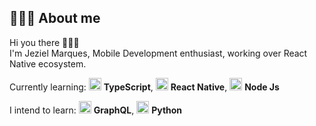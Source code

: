 ## 👨🏻‍💻 About me

Hi you there 🙋🏻‍♂️  
I'm Jeziel Marques, Mobile Development enthusiast, working over React Native ecosystem.

Currently learning: <img src="https://i.ibb.co/PZ2XZgr/ts.png" width="20"/> <b>TypeScript</b>, <img src="https://ibb.co/W58BhXW" width="20"/> <b>React Native</b>, <img src="https://i.ibb.co/vVxmyN2/node.png" width="20"/> <b>Node Js</b>

I intend to learn: <img src="https://i.ibb.co/2nrNSzf/graphql.png" width="20"/> <b>GraphQL</b>, <img src="https://ibb.co/XkRPGbp" width="20"/> <b>Python</b>